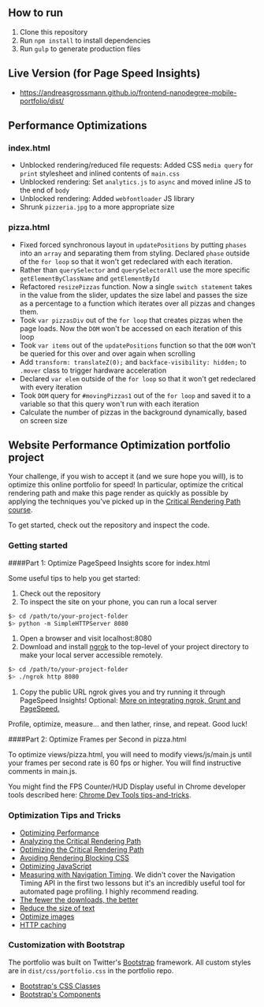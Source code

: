## How to run

1. Clone this repository
2. Run `npm install` to install dependencies
3. Run `gulp` to generate production files

## Live Version (for Page Speed Insights)

* https://andreasgrossmann.github.io/frontend-nanodegree-mobile-portfolio/dist/

## Performance Optimizations

### index.html

* Unblocked rendering/reduced file requests: Added CSS `media query` for `print` stylesheet and inlined contents of `main.css`
* Unblocked rendering: Set `analytics.js` to `async` and moved inline JS to the end of `body`
* Unblocked rendering: Added `webfontloader` JS library
* Shrunk `pizzeria.jpg` to a more appropriate size

### pizza.html

* Fixed forced synchronous layout in `updatePositions` by putting `phases` into an `array` and separating them from styling. Declared `phase` outside of the `for loop` so that it won't get redeclared with each iteration.
* Rather than `querySelector` and `querySelectorAll` use the more specific `getElementByClassName` and `getElementById`
* Refactored `resizePizzas` function. Now a single `switch statement` takes in the value from the slider, updates the size label and passes the size as a percentage to a function which iterates over all pizzas and changes them.
* Took `var pizzasDiv` out of the `for loop` that creates pizzas when the page loads. Now the `DOM` won't be accessed on each iteration of this loop
* Took `var items` out of the `updatePositions` function so that the `DOM` won't be queried for this over and over again when scrolling
* Add `transform: translateZ(0);` and `backface-visibility: hidden;` to `.mover` class to trigger hardware acceleration
* Declared `var elem` outside of the `for loop` so that it won't get redeclared with every iteration
* Took `DOM` query for `#movingPizzas1` out of the `for loop` and saved it to a variable so that this query won't run with each iteration
* Calculate the number of pizzas in the background dynamically, based on screen size

## Website Performance Optimization portfolio project

Your challenge, if you wish to accept it (and we sure hope you will), is to optimize this online portfolio for speed! In particular, optimize the critical rendering path and make this page render as quickly as possible by applying the techniques you've picked up in the [Critical Rendering Path course](https://www.udacity.com/course/ud884).

To get started, check out the repository and inspect the code.

### Getting started

####Part 1: Optimize PageSpeed Insights score for index.html

Some useful tips to help you get started:

1. Check out the repository
1. To inspect the site on your phone, you can run a local server

  ```bash
  $> cd /path/to/your-project-folder
  $> python -m SimpleHTTPServer 8080
  ```

1. Open a browser and visit localhost:8080
1. Download and install [ngrok](https://ngrok.com/) to the top-level of your project directory to make your local server accessible remotely.

  ``` bash
  $> cd /path/to/your-project-folder
  $> ./ngrok http 8080
  ```

1. Copy the public URL ngrok gives you and try running it through PageSpeed Insights! Optional: [More on integrating ngrok, Grunt and PageSpeed.](http://www.jamescryer.com/2014/06/12/grunt-pagespeed-and-ngrok-locally-testing/)

Profile, optimize, measure... and then lather, rinse, and repeat. Good luck!

####Part 2: Optimize Frames per Second in pizza.html

To optimize views/pizza.html, you will need to modify views/js/main.js until your frames per second rate is 60 fps or higher. You will find instructive comments in main.js.

You might find the FPS Counter/HUD Display useful in Chrome developer tools described here: [Chrome Dev Tools tips-and-tricks](https://developer.chrome.com/devtools/docs/tips-and-tricks).

### Optimization Tips and Tricks
* [Optimizing Performance](https://developers.google.com/web/fundamentals/performance/ "web performance")
* [Analyzing the Critical Rendering Path](https://developers.google.com/web/fundamentals/performance/critical-rendering-path/analyzing-crp.html "analyzing crp")
* [Optimizing the Critical Rendering Path](https://developers.google.com/web/fundamentals/performance/critical-rendering-path/optimizing-critical-rendering-path.html "optimize the crp!")
* [Avoiding Rendering Blocking CSS](https://developers.google.com/web/fundamentals/performance/critical-rendering-path/render-blocking-css.html "render blocking css")
* [Optimizing JavaScript](https://developers.google.com/web/fundamentals/performance/critical-rendering-path/adding-interactivity-with-javascript.html "javascript")
* [Measuring with Navigation Timing](https://developers.google.com/web/fundamentals/performance/critical-rendering-path/measure-crp.html "nav timing api"). We didn't cover the Navigation Timing API in the first two lessons but it's an incredibly useful tool for automated page profiling. I highly recommend reading.
* <a href="https://developers.google.com/web/fundamentals/performance/optimizing-content-efficiency/eliminate-downloads.html">The fewer the downloads, the better</a>
* <a href="https://developers.google.com/web/fundamentals/performance/optimizing-content-efficiency/optimize-encoding-and-transfer.html">Reduce the size of text</a>
* <a href="https://developers.google.com/web/fundamentals/performance/optimizing-content-efficiency/image-optimization.html">Optimize images</a>
* <a href="https://developers.google.com/web/fundamentals/performance/optimizing-content-efficiency/http-caching.html">HTTP caching</a>

### Customization with Bootstrap
The portfolio was built on Twitter's <a href="http://getbootstrap.com/">Bootstrap</a> framework. All custom styles are in `dist/css/portfolio.css` in the portfolio repo.

* <a href="http://getbootstrap.com/css/">Bootstrap's CSS Classes</a>
* <a href="http://getbootstrap.com/components/">Bootstrap's Components</a>
